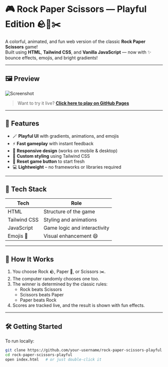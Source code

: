 # 🎮 Rock Paper Scissors — Playful Edition 🪨📄✂️

A colorful, animated, and fun web version of the classic **Rock Paper Scissors** game!  
Built using **HTML**, **Tailwind CSS**, and **Vanilla JavaScript** — now with ✨ bounce effects, emojis, and bright gradients!

---

## 🖼️ Preview

![Screenshot](https://your-screenshot-url-if-any)

> Want to try it live? [**Click here to play on GitHub Pages**](https://your-username.github.io/rock-paper-scissors-playful/)

---

## 🚀 Features

- 🪄 **Playful UI** with gradients, animations, and emojis
- ⚡ **Fast gameplay** with instant feedback
- 📱 **Responsive design** (works on mobile & desktop)
- 🎨 **Custom styling** using Tailwind CSS
- 🔁 **Reset game button** to start fresh
- 💻 **Lightweight** – no frameworks or libraries required

---

## 🧱 Tech Stack

| Tech         | Role                         |
| ------------ | ---------------------------- |
| HTML         | Structure of the game        |
| Tailwind CSS | Styling and animations       |
| JavaScript   | Game logic and interactivity |
| Emojis 🎉    | Visual enhancement 😄        |

---

## 🧠 How It Works

1. You choose Rock 🪨, Paper 📄, or Scissors ✂️.
2. The computer randomly chooses one too.
3. The winner is determined by the classic rules:
   - Rock beats Scissors
   - Scissors beats Paper
   - Paper beats Rock
4. Scores are tracked live, and the result is shown with fun effects.

---

## 🛠️ Getting Started

To run locally:

```bash
git clone https://github.com/your-username/rock-paper-scissors-playful.git
cd rock-paper-scissors-playful
open index.html   # or just double-click it
```
